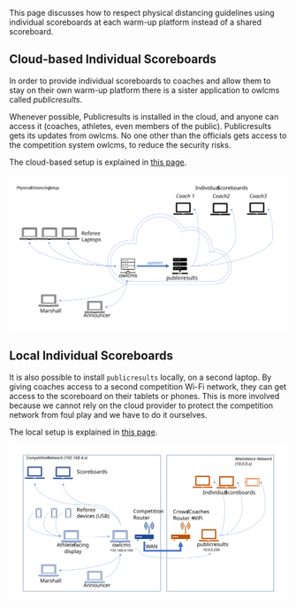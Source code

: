 This page discusses how to respect physical distancing guidelines using individual scoreboards at each warm-up platform instead of a shared scoreboard.

## Cloud-based Individual Scoreboards

In order to provide individual scoreboards to coaches and allow them to stay on their own warm-up platform there is a sister application to owlcms called *publicresults*. 

Whenever possible,  Publicresults is installed in the cloud, and anyone can access it (coaches, athletes, even members of the public).  Publicresults gets its updates from owlcms.  No one other than the officials gets access to the competition system owlcms, to reduce the security risks.

The cloud-based setup is explained in [this page](PublicResults).

![Slide2](img/PublicResults/CloudExplained/Slide10.SVG)

## Local Individual Scoreboards

It is also possible to install `publicresults` locally, on a second laptop.  By giving coaches access to a second competition Wi-Fi network, they can get access to the scoreboard on their tablets or phones. This is more involved because we cannot rely on the cloud provider to protect the competition network from foul play and we have to do it ourselves.

The local setup is explained in [this page](PublicResults_Local).

![Slide1](img/PublicResults/LocalPublicResults/Slide1.SVG)
